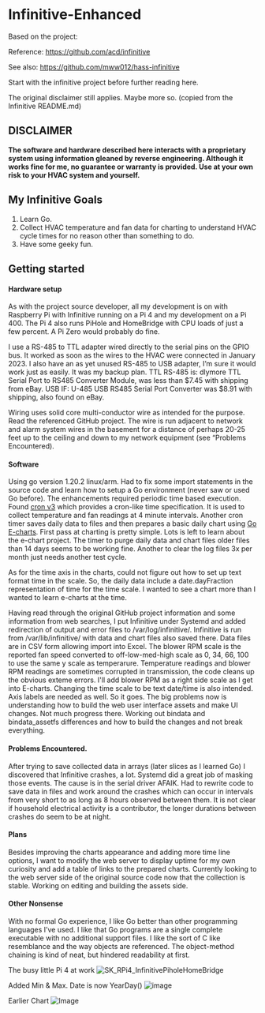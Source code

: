 # Infinitive-Enhanced
Based on the project:

Reference:	https://github.com/acd/infinitive

See also:	https://github.com/mww012/hass-infinitive

Start with the infinitive project before further reading here.


The original disclaimer still applies. Maybe more so. (copied from the Infinitive README.md)

## **DISCLAIMER**
**The software and hardware described here interacts with a proprietary system using information gleaned by reverse engineering.  Although it works fine for me, no guarantee or warranty is provided.  Use at your own risk to your HVAC system and yourself.**

## My Infinitive Goals
1. Learn Go.
2. Collect HVAC temperature and fan data for charting to understand HVAC cycle times for no reason other than something to do.
3. Have some geeky fun.

## Getting started

#### Hardware setup
As with the project source developer, all my development is on with Raspberry Pi with Infinitive running on a Pi 4 and my development on a Pi 400. The Pi 4 also runs PiHole and HomeBridge with CPU loads of just a few percent. A Pi Zero would probably do fine.

I use a RS-485 to TTL adapter wired directly to the serial pins on the GPIO bus. It worked as soon as the wires to the HVAC were connected in January 2023. I also have an as yet unused RS-485 to USB adapter, I’m sure it would work just as easily. It was my backup plan.
TTL RS-485 is:	dlymore TTL Serial Port to RS485 Converter Module, was less than $7.45 with shipping from eBay.
USB IF:	U-485 USB RS485 Serial Port Converter was $8.91 with shipping, also found on eBay.

Wiring uses solid core multi-conductor wire as intended for the purpose. Read the referenced GitHub project. The wire is run adjacent to network and alarm system wires in the basement for a distance of perhaps 20-25 feet up to the ceiling and down to my network equipment (see “Problems Encountered).

#### Software
Using go version 1.20.2 linux/arm. Had to fix some import statements in the source code and learn how to setup a Go environment (never saw or used Go before). The enhancements required periodic time based execution. Found [cron v3](https://github.com/robfig/cron) which provides a cron-like time specification. It is used to collect temperature and fan readings at 4 minute intervals. Another cron timer saves daily data to files and then prepares a basic daily chart using [Go E-charts](https://github.com/go-echarts/go-echarts). First pass at charting is pretty simple. Lots is left to learn about the e-chart project. The timer to purge daily data and chart files older files than 14 days seems to be working fine. Another to clear the log files 3x per month just needs another test cycle.

As for the time axis in the charts, could not figure out how to set up text format time in the scale. So, the daily data include a date.dayFraction representation of time for the time scale. I wanted to see a chart more than I wanted to learn e-charts at the time.

Having read through the original GitHub project information and some information from web searches, I put Infinitive under Systemd and added redirection of output and error files to /var/log/infinitive/. Infinitive is run from /var/lib/infinitive/ with data and chart files also saved there. Data files are in CSV form allowing import into Excel.
The blower RPM scale is the reported fan speed converted to off-low-med-high scale as 0, 34, 66, 100 to use the same y scale as temperarure. Temperature readings and blower RPM readings are sometimes corrupted in transmission, the code cleans up the obvious exteme errors. I'll add blower RPM as a right side scale as I get into E-charts. Changing the time scale to be text date/time is also intended. Axis labels are needed as well. So it goes.
The big problems now is understanding how to build the web user interface assets and make UI changes. Not much progress there. Working out bindata and bindata_assetfs differences and how to build the changes and not break everything.

#### Problems Encountered.
After trying to save collected data in arrays (later slices as I learned Go) I discovered that Infinitive crashes, a lot. Systemd did a great job of masking those events. The cause is in the serial driver AFAIK. Had to rewrite code to save data in files and work around the crashes which can occur in intervals from very short to as long as 8 hours observed  between them. It is not clear if household electrical activity is a contributor, the longer durations between crashes do seem to be at night.

#### Plans
Besides improving the charts appearance and adding more time line options, I want to modify the web server to display uptime for my own curiosity and add a table of links to the prepared charts. Currently looking to the web server side of the original source code now that the collection is stable. Working on editing and building the assets side.

#### Other Nonsense
With no formal Go experience, I like Go better than other programming languages I’ve used. I like that Go programs are a single complete executable with no additional support files. I like the sort of C like resemblance and the way objects are referenced. The object-method chaining is kind of neat, but hindered readability at first.

The busy little Pi 4 at work
![SK_RPi4_InfinitivePiholeHomeBridge](https://github.com/skutoroff/Infinitive-Carrier-HVAC-Enhanced/assets/7796742/a440de6e-a8a3-4823-8291-c073e46d0aa3)

Added Min & Max. Date is now YearDay()
![image](https://github.com/skutoroff/Infinitive-Carrier-HVAC-Enhanced/assets/7796742/2a972b89-3766-4c19-bb56-86aca2d8ea3d)

Earlier Chart
![Image](https://user-images.githubusercontent.com/7796742/235656510-4a0443b4-1b43-4674-a632-8b629df78702.png)

